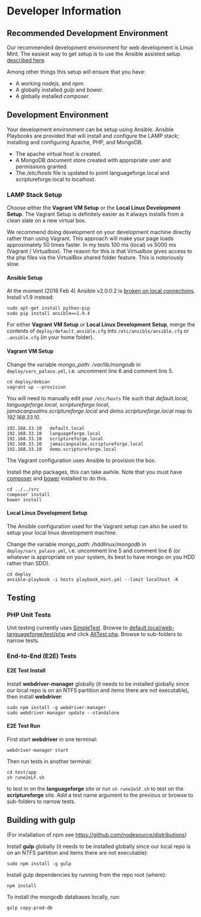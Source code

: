 # Developer Information #

## Recommended Development Environment ##

Our recommended development environment for web development is Linux Mint.  The easiest way to get setup is to use the Ansible assisted setup [described here](https://github.com/sillsdev/ops-devbox).

Among other things this setup will ensure that you have:

* A working *nodejs*, and *npm*.
* A globally installed *gulp* and *bower*.
* A globally installed *composer*.

## Development Environment ##

Your development environment can be setup using Ansible.  Ansible Playbooks are provided that will install and configure the LAMP stack; installing and configuring Apache, PHP, and MongoDB.

* The apache virtual host is created.
* A MongoDB document store created with appropriate user and permissions granted.
* The */etc/hosts* file is updated to point languageforge.local and scriptureforge.local to localhost.

### LAMP Stack Setup ###
Choose either the **Vagrant VM Setup** or the **Local Linux Development Setup**.  The Vagrant Setup is definitely easier as it always installs from a clean slate on a new virtual box.

We recommend doing development on your development machine directly rather than using Vagrant.  This approach will make your page loads approximately 50 times faster.  In my tests 100 ms (local) vs 5000 ms (Vagrant / Virtualbox).  The reason for this is that Virtualbox gives access to the php files via the VirtualBox shared folder feature.  This is notoriously slow.

#### Ansible Setup ####

At the moment (2016 Feb 4) Ansible v2.0.0.2 is [broken on local connections](https://github.com/ansible/ansible/issues/13763). Install v1.9 instead:
````
sudo apt-get install python-pip
sudo pip install ansible==1.9.4
````

For either **Vagrant VM Setup** or **Local Linux Development Setup**, merge the contents of `deploy/default_ansible.cfg` into `/etc/ansible/ansible.cfg` or `.ansible.cfg` (in your home folder).

#### Vagrant VM Setup ####

Change the variable *mongo_path: /var/lib/mongodb* in `deploy/vars_palaso.yml`, i.e. uncomment line 6 and comment line 5. 

````
cd deploy/debian
vagrant up --provision
````

You will need to manually edit your `/etc/hosts` file such that *default.local*, *languageforge.local*, *scriptureforge.local*, *jamaicanpsalms.scriptureforge.local* and *demo.scriptureforge.local* map to *192.168.33.10*.

````
192.168.33.10	default.local
192.168.33.10	languageforge.local
192.168.33.10	scriptureforge.local
192.168.33.10	jamaicanpsalms.scriptureforge.local
192.168.33.10	demo.scriptureforge.local
````

The Vagrant configuration uses Ansible to provision the box.

Install the php packages, this can take awhile. Note that you must have [composer](https://getcomposer.org/) and [bower](http://bower.io/) installed to do this.

```
cd ../../src
composer install
bower install
```


#### Local Linux Development Setup ####

The Ansible configuration used for the Vagrant setup can also be used to setup your local linux development machine.

Change the variable *mongo_path: /hddlinux/mongodb* in `deploy/vars_palaso.yml`, i.e. uncomment line 5 and comment line 6 (or whatever is appropriate on your system, its best to have mongo on you HDD rather than SDD). 

````
cd deploy
ansible-playbook -i hosts playbook_mint.yml --limit localhost -K
````

## Testing ##

### PHP Unit Tests ###

Unit testing currently uses [SimpleTest](http://www.simpletest.org/). Browse to [default.local/web-languageforge/test/php](http://default.local/web-languageforge/test/php/) and click [AllTest.php](http://default.local/web-languageforge/test/php/AllTests.php). Browse to sub-folders to narrow tests.

### End-to-End (E2E) Tests ###

#### E2E Test Install ####

Install **webdriver-manager** globally (it needs to be installed globally since our local repo is on an NTFS partition and items there are not executable), then install **webdriver**:

````
sudo npm install -g webdriver-manager
sudo webdriver-manager update --standalone
````

#### E2E Test Run ####

First start **webdriver** in one terminal:

````
webdriver-manager start
````

Then run tests in another terminal:

````
cd test/app
sh rune2eLF.sh
````
to test in on the **languageforge** site or run `sh rune2eSF.sh` to test on the **scriptureforge** site. Add a test name argument to the previous or browse to sub-folders to narrow tests.

## Building with gulp ##

(For installation of npm see https://github.com/nodesource/distributions)

Install **gulp** globally (it needs to be installed globally since our local repo is on an NTFS partition and items there are not executable):

	sudo npm install -g gulp

Install gulp dependencies by running from the repo root (where):

    npm install

To install the mongodb databases locally, run:

	gulp copy-prod-db
